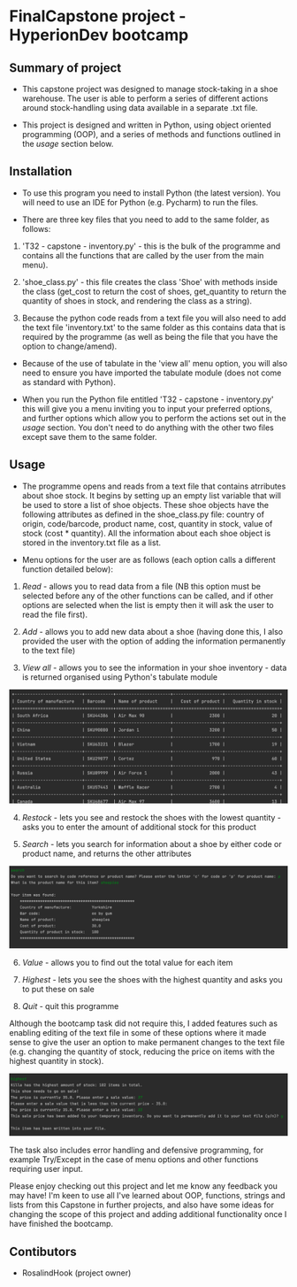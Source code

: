 # FinalCapstone project - HyperionDev bootcamp

## Summary of project

* This capstone project was designed to manage stock-taking in a shoe warehouse. The user is able to perform a series of different actions around stock-handling using data available in a separate .txt file.

* This project is designed and written in Python, using object oriented programming (OOP), and a series of methods and functions outlined in the _usage_ section below.

## Installation

* To use this program you need to install Python (the latest version). You will need to use an IDE for Python (e.g. Pycharm) to run the files.

* There are three key files that you need to add to the same folder, as follows:

1. 'T32 - capstone - inventory.py' - this is the bulk of the programme and contains all the functions that are called by the user from the main menu).

2. 'shoe_class.py' - this file creates the class 'Shoe' with methods inside the class (get_cost to return the cost of shoes, get_quantity to return the quantity of shoes in stock, and rendering the class as a string). 
      
3. Because the python code reads from a text file you will also need to add the text file 'inventory.txt' to the same folder as this contains data that is required by the programme (as well as being the file that you have the option to change/amend).

* Because of the use of tabulate in the 'view all' menu option, you will also need to ensure you have imported the tabulate module (does not come as standard with Python).

* When you run the Python file entitled 'T32 - capstone - inventory.py' this will give you a menu inviting you to input your preferred options, and further options which allow you to perform the actions set out in the _usage_ section. You don't need to do anything with the other two files except save them to the same folder.

## Usage

* The programme opens and reads from a text file that contains atrributes about shoe stock. It begins by setting up an empty list variable that will be used to store a list of shoe objects. These shoe objects have the following attributes as defined in the shoe_class.py file: country of origin, code/barcode, product name, cost, quantity in stock, value of stock (cost * quantity). All the information about each shoe object is stored in the inventory.txt file as a list.

* Menu options for the user are as follows (each option calls a different function detailed below):

1. *Read* - allows you to read data from a file (NB this option must be selected before any of the other functions can be called, and if other options are selected when the list is empty then it will ask the user to read the file first).

2. *Add* - allows you to add new data about a shoe (having done this, I also provided the user with the option of adding the information permanently to the text file)

3. *View all* - allows you to see the information in your shoe inventory - data is returned organised using Python's tabulate module

![Screenshot of tabulate display of data in inventory](https://github.com/RosalindHook/finalCapstone/blob/main/Screenshot%202023-02-20%20at%2023.29.41.png)

4. *Restock* - lets you see and restock the shoes with the lowest quantity - asks you to enter the amount of additional stock for this product 

5. *Search* - lets you search for information about a shoe by either code or product name, and returns the other attributes


![Screenshot of returned data when searched by product name](https://github.com/RosalindHook/finalCapstone/blob/main/Screenshot%202023-02-20%20at%2023.40.47.png)

6. *Value* - allows you to find out the total value for each item

7. *Highest* - lets you see the shoes with the highest quantity and asks you to put these on sale

8. *Quit* - quit this programme

Although the bootcamp task did not require this, I added features such as enabling editing of the text file in some of these options where it made sense to give the user an option to make permanent changes to the text file (e.g. changing the quantity of stock, reducing the price on items with the highest quantity in stock).

![Screenshot of the 'Highest' option where you are asked to put these shoes on sale](https://github.com/RosalindHook/finalCapstone/blob/main/Screenshot%202023-02-20%20at%2023.43.40.png)

The task also includes error handling and defensive programming, for example Try/Except in the case of menu options and other functions requiring user input.

Please enjoy checking out this project and let me know any feedback you may have! I'm keen to use all I've learned about OOP, functions, strings and lists from this Capstone in further projects, and also have some ideas for changing the scope of this project and adding additional functionality once I have finished the bootcamp.


## Contibutors

* RosalindHook (project owner)

